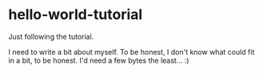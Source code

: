 # hello-world-tutorial
Just following the tutorial.

I need to write a bit about myself. To be honest, I don't know what could fit in a bit, to be honest. I'd need a few bytes the least… :)

